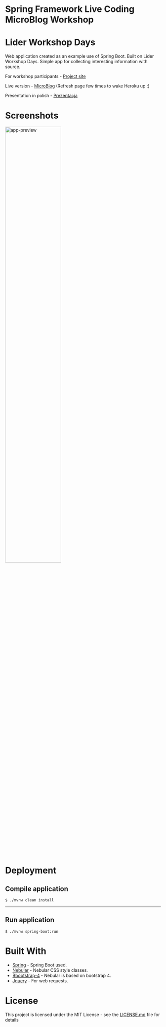 # Spring Framework Live Coding MicroBlog Workshop
# Lider Workshop Days
Web application created as an example use of Spring Boot. Built on Lider Workshop Days.
Simple app for collecting interesting information with source.

For workshop participants - [Project site](https://peterporzuczek.github.io/microBlog-workshop/)

Live version - [MicroBlog](https://lider-microblog.herokuapp.com) (Refresh page few times to wake Heroku up :)


Presentation in polish - [Prezentacja](https://drive.google.com/file/d/1VuVEQ0u3sbxhr7N1afcEO4SqBsX7pSUA/view?usp=sharing)


Screenshots
========
<div>
<img src="https://i.imgur.com/JZGvFiu.png" alt="app-preview"  height="60%" width="60%">
</div>

Deployment
========
Compile application
----
	$ ./mvnw clean install
----
Run application
----
	$ ./mvnw spring-boot:run

Built With
========
* [Spring](https://spring.io) - Spring Boot used.
* [Nebular](https://github.com/akveo/nebular) - Nebular CSS style classes.
* [Bbootstrap-4](https://v4-alpha.getbootstrap.com) - Nebular is based on bootstrap 4.
* [Jquery](https://jquery.com) - For web requests.

License
========
This project is licensed under the MIT License - see the [LICENSE.md](LICENSE.md) file for details
